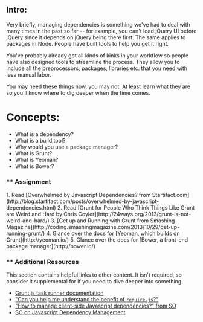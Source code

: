 ## Intro:

Very briefly, managing dependencies is something we've had to deal with many times in the past so far -- for example, you can't load jQuery UI before jQuery since it depends on jQuery being there first.  The same applies to packages in Node.  People have built tools to help you get it right.

You've probably already got all kinds of kinks in your workflow so people have also designed tools to streamline the process.  They allow you to include all the preprocessors, packages, libraries etc. that you need with less manual labor.

You may need these things now, you may not.  At least learn what they are so you'll know where to dig deeper when the time comes.

# Concepts:

* What is a dependency?
* What is a build tool?
* Why would you use a package manager?
* What is Grunt?
* What is Yeoman?
* What is Bower?

### ** Assignment

<div class="lesson-content__panel" markdown="1">
1. Read [Overwhelmed by Javascript Dependencies? from Startifact.com](http://blog.startifact.com/posts/overwhelmed-by-javascript-dependencies.html)
2. Read [Grunt for People Who Think Things Like Grunt are Weird and Hard by Chris Coyier](http://24ways.org/2013/grunt-is-not-weird-and-hard/)
3. [Get up and Running with Grunt from Smashing Magazine](http://coding.smashingmagazine.com/2013/10/29/get-up-running-grunt/)
4. Glance over the docs for [Yeoman, which builds on Grunt](http://yeoman.io/)
5. Glance over the docs for [Bower, a front-end package manager](http://bower.io/)
</div>

### ** Additional Resources
This section contains helpful links to other content. It isn't required, so consider it supplemental for if you need to dive deeper into something.

* [Grunt.js task runner documentation](http://gruntjs.com/)
* ["Can you help me understand the benefit of `require.js`?"](https://gist.github.com/desandro/4686136)
* ["How to manage client-side Javascript dependencies?" from SO](http://stackoverflow.com/questions/12893046/how-to-manage-client-side-javascript-dependencies)
* [SO on Javascript Dependency Management](http://stackoverflow.com/questions/3202606/javascript-dependency-management)
